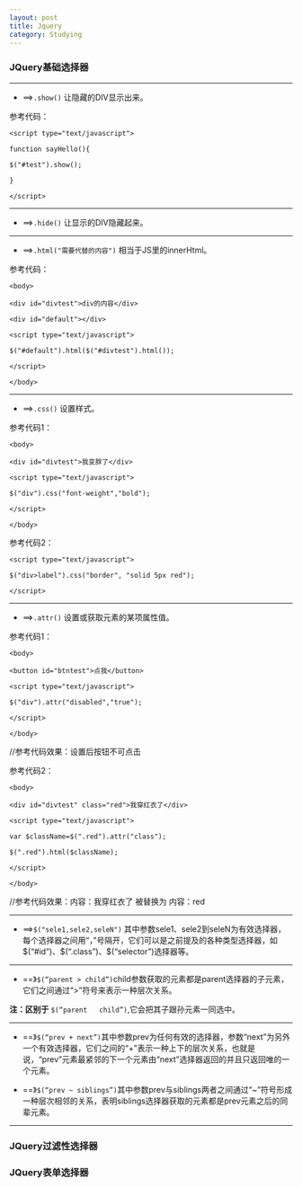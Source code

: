 ```yaml
---
layout: post
title: Jquery
category: Studying
---
```


### JQuery基础选择器

---

+ ==>`.show()` 让隐藏的DIV显示出来。

参考代码：

`<script type="text/javascript">`
            
`function sayHello(){`

`$("#test").show();`

`}`

`</script>`

---

+ ==>`.hide()` 让显示的DIV隐藏起来。

---

+ ==>`.html("需要代替的内容")` 相当于JS里的innerHtml。

参考代码：

`<body>`
        
`<div id="divtest">div的内容</div>`

`<div id="default"></div>`

`<script type="text/javascript">`

`$("#default").html($("#divtest").html());`

`</script>`

`</body>`

---

+ ==>`.css()` 设置样式。

参考代码1：

`<body>`

`<div id="divtest">我变胖了</div>`

`<script type="text/javascript">`

`$("div").css("font-weight","bold");`

`</script>`

`</body>`

参考代码2：

`<script type="text/javascript">`

`$("div>label").css("border", "solid 5px red");`

`</script>`

---

+ ==>`.attr()` 设置或获取元素的某项属性值。

参考代码1：

`<body>`

`<button id="btntest">点我</button>`
        
`<script type="text/javascript">`

`$("div").attr("disabled","true");`
        
`</script>`

`</body>`

//参考代码效果：设置后按钮不可点击

参考代码2：

`<body>`

`<div id="divtest" class="red">我穿红衣了</div>`
        
`<script type="text/javascript">`

`var $className=$(".red").attr("class");`

`$(".red").html($className);`
        
`</script>`

`</body>`

//参考代码效果：内容：我穿红衣了 被替换为 内容：red

---

+ ==>`$("sele1,sele2,seleN")` 其中参数sele1、sele2到seleN为有效选择器，每个选择器之间用“，”号隔开，它们可以是之前提及的各种类型选择器，如$(“#id”)、$(“.class”)、$(“selector”)选择器等。

---

+ ==》`$(“parent > child”)`child参数获取的元素都是parent选择器的子元素，它们之间通过“>”符号来表示一种层次关系。

**注：区别于** `$(“parent   child”)`,它会把其子跟孙元素一同选中。

---

+ ==》`$(“prev + next”)`其中参数prev为任何有效的选择器，参数“next”为另外一个有效选择器，它们之间的“+”表示一种上下的层次关系，也就是说，“prev”元素最紧邻的下一个元素由“next”选择器返回的并且只返回唯的一个元素。

+ ==》`$(“prev ~ siblings”)`其中参数prev与siblings两者之间通过“~”符号形成一种层次相邻的关系，表明siblings选择器获取的元素都是prev元素之后的同辈元素。

---

### JQuery过滤性选择器

### JQuery表单选择器


